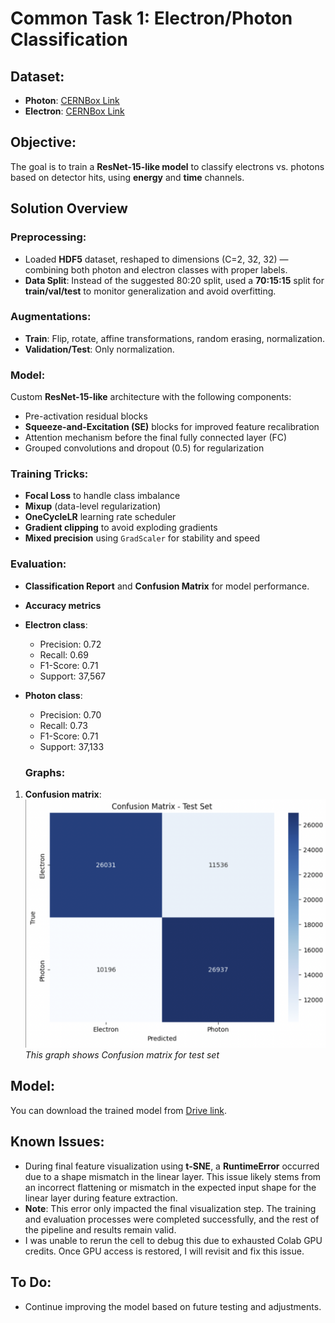 # Common Task 1: Electron/Photon Classification

## Dataset:
- **Photon**: [CERNBox Link](https://cernbox.cern.ch/index.php/s/AtBT8y4MiQYFcgc)
- **Electron**: [CERNBox Link](https://cernbox.cern.ch/index.php/s/FbXw3V4XNyYB3oA )

## Objective:
The goal is to train a **ResNet-15-like model** to classify electrons vs. photons based on detector hits, using **energy** and **time** channels.

## Solution Overview

### Preprocessing:
- Loaded **HDF5** dataset, reshaped to dimensions (C=2, 32, 32) — combining both photon and electron classes with proper labels.
- **Data Split**: Instead of the suggested 80:20 split, used a **70:15:15** split for **train/val/test** to monitor generalization and avoid overfitting.

### Augmentations:
- **Train**: Flip, rotate, affine transformations, random erasing, normalization.
- **Validation/Test**: Only normalization.

### Model:
Custom **ResNet-15-like** architecture with the following components:
- Pre-activation residual blocks
- **Squeeze-and-Excitation (SE)** blocks for improved feature recalibration
- Attention mechanism before the final fully connected layer (FC)
- Grouped convolutions and dropout (0.5) for regularization

### Training Tricks:
- **Focal Loss** to handle class imbalance
- **Mixup** (data-level regularization)
- **OneCycleLR** learning rate scheduler
- **Gradient clipping** to avoid exploding gradients
- **Mixed precision** using `GradScaler` for stability and speed

### Evaluation:
- **Classification Report** and **Confusion Matrix** for model performance.
- **Accuracy metrics**
- **Electron class**:
  - Precision: 0.72
  - Recall: 0.69
  - F1-Score: 0.71
  - Support: 37,567

- **Photon class**:
  - Precision: 0.70
  - Recall: 0.73
  - F1-Score: 0.71
  - Support: 37,133

  ### Graphs:
1. **Confusion matrix**:  
   ![Confusion matrix](graphs/Confusion%20matrix.png)  
   *This graph shows Confusion matrix for test set*

## Model:
You can download the trained model from [Drive link](https://drive.google.com/file/d/1i4Xgtwy3hxz2EL3OzMInG0RMBiwzXMht/view?usp=sharing).

## Known Issues:
- During final feature visualization using **t-SNE**, a **RuntimeError** occurred due to a shape mismatch in the linear layer. This issue likely stems from an incorrect flattening or mismatch in the expected input shape for the linear layer during feature extraction.
- **Note**: This error only impacted the final visualization step. The training and evaluation processes were completed successfully, and the rest of the pipeline and results remain valid.
- I was unable to rerun the cell to debug this due to exhausted Colab GPU credits. Once GPU access is restored, I will revisit and fix this issue.

## To Do:
- Continue improving the model based on future testing and adjustments.


